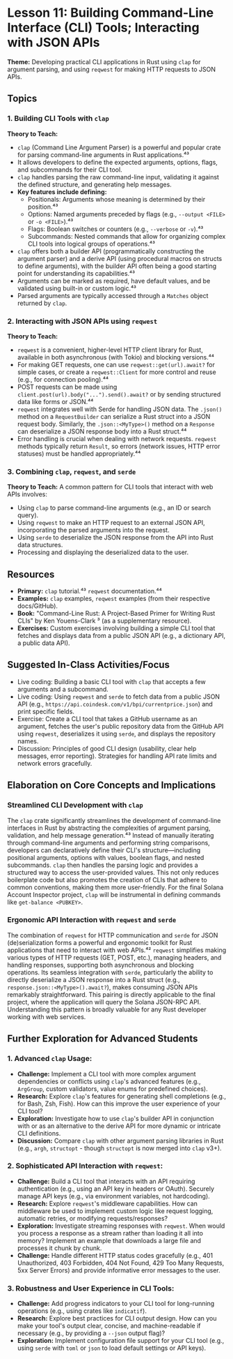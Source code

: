 # Lesson 11: Building Command-Line Interface (CLI) Tools; Interacting with JSON APIs

**Theme:** Developing practical CLI applications in Rust using `clap` for argument parsing, and using `reqwest` for making HTTP requests to JSON APIs.

## Topics

### 1. Building CLI Tools with `clap`

**Theory to Teach:**

- `clap` (Command Line Argument Parser) is a powerful and popular crate for parsing command-line arguments in Rust applications.⁴³
- It allows developers to define the expected arguments, options, flags, and subcommands for their CLI tool.
- `clap` handles parsing the raw command-line input, validating it against the defined structure, and generating help messages.
- **Key features include defining:**
  - Positionals: Arguments whose meaning is determined by their position.⁴³
  - Options: Named arguments preceded by flags (e.g., `--output <FILE>` or `-o <FILE>`).⁴³
  - Flags: Boolean switches or counters (e.g., `--verbose` or `-v`).⁴³
  - Subcommands: Nested commands that allow for organizing complex CLI tools into logical groups of operations.⁴³
- `clap` offers both a builder API (programmatically constructing the argument parser) and a derive API (using procedural macros on structs to define arguments), with the builder API often being a good starting point for understanding its capabilities.⁴³
- Arguments can be marked as required, have default values, and be validated using built-in or custom logic.⁴³
- Parsed arguments are typically accessed through a `Matches` object returned by `clap`.

### 2. Interacting with JSON APIs using `reqwest`

**Theory to Teach:**

- `reqwest` is a convenient, higher-level HTTP client library for Rust, available in both asynchronous (with Tokio) and blocking versions.⁴⁴
- For making GET requests, one can use `reqwest::get(url).await?` for simple cases, or create a `reqwest::Client` for more control and reuse (e.g., for connection pooling).⁴⁴
- POST requests can be made using `client.post(url).body("...").send().await?` or by sending structured data like forms or JSON.⁴⁴
- `reqwest` integrates well with Serde for handling JSON data. The `.json()` method on a `RequestBuilder` can serialize a Rust struct into a JSON request body. Similarly, the `.json::<MyType>()` method on a `Response` can deserialize a JSON response body into a Rust struct.⁴⁴
- Error handling is crucial when dealing with network requests. `reqwest` methods typically return `Result`, so errors (network issues, HTTP error statuses) must be handled appropriately.⁴⁴

### 3. Combining `clap`, `reqwest`, and `serde`

**Theory to Teach:**
A common pattern for CLI tools that interact with web APIs involves:

- Using `clap` to parse command-line arguments (e.g., an ID or search query).
- Using `reqwest` to make an HTTP request to an external JSON API, incorporating the parsed arguments into the request.
- Using `serde` to deserialize the JSON response from the API into Rust data structures.
- Processing and displaying the deserialized data to the user.

## Resources

- **Primary:** `clap` tutorial.⁴³ `reqwest` documentation.⁴⁴
- **Examples:** `clap` examples, `reqwest` examples (from their respective docs/GitHub).
- **Book:** "Command-Line Rust: A Project-Based Primer for Writing Rust CLIs" by Ken Youens-Clark ³ (as a supplementary resource).
- **Exercises:** Custom exercises involving building a simple CLI tool that fetches and displays data from a public JSON API (e.g., a dictionary API, a public data API).

## Suggested In-Class Activities/Focus

- Live coding: Building a basic CLI tool with `clap` that accepts a few arguments and a subcommand.
- Live coding: Using `reqwest` and `serde` to fetch data from a public JSON API (e.g., `https://api.coindesk.com/v1/bpi/currentprice.json`) and print specific fields.
- Exercise: Create a CLI tool that takes a GitHub username as an argument, fetches the user's public repository data from the GitHub API using `reqwest`, deserializes it using `serde`, and displays the repository names.
- Discussion: Principles of good CLI design (usability, clear help messages, error reporting). Strategies for handling API rate limits and network errors gracefully.

## Elaboration on Core Concepts and Implications

### Streamlined CLI Development with `clap`

The `clap` crate significantly streamlines the development of command-line interfaces in Rust by abstracting the complexities of argument parsing, validation, and help message generation.⁴³ Instead of manually iterating through command-line arguments and performing string comparisons, developers can declaratively define their CLI's structure—including positional arguments, options with values, boolean flags, and nested subcommands. `clap` then handles the parsing logic and provides a structured way to access the user-provided values. This not only reduces boilerplate code but also promotes the creation of CLIs that adhere to common conventions, making them more user-friendly. For the final Solana Account Inspector project, `clap` will be instrumental in defining commands like `get-balance <PUBKEY>`.

### Ergonomic API Interaction with `reqwest` and `serde`

The combination of `reqwest` for HTTP communication and `serde` for JSON (de)serialization forms a powerful and ergonomic toolkit for Rust applications that need to interact with web APIs.⁴² `reqwest` simplifies making various types of HTTP requests (GET, POST, etc.), managing headers, and handling responses, supporting both asynchronous and blocking operations. Its seamless integration with `serde`, particularly the ability to directly deserialize a JSON response into a Rust struct (e.g., `response.json::<MyType>().await?`), makes consuming JSON APIs remarkably straightforward. This pairing is directly applicable to the final project, where the application will query the Solana JSON-RPC API. Understanding this pattern is broadly valuable for any Rust developer working with web services.

## Further Exploration for Advanced Students

### 1. Advanced `clap` Usage:

- **Challenge:** Implement a CLI tool with more complex argument dependencies or conflicts using `clap`'s advanced features (e.g., `ArgGroup`, custom validators, value enums for predefined choices).
- **Research:** Explore `clap`'s features for generating shell completions (e.g., for Bash, Zsh, Fish). How can this improve the user experience of your CLI tool?
- **Exploration:** Investigate how to use `clap`'s builder API in conjunction with or as an alternative to the derive API for more dynamic or intricate CLI definitions.
- **Discussion:** Compare `clap` with other argument parsing libraries in Rust (e.g., `argh`, `structopt` - though `structopt` is now merged into `clap` v3+).

### 2. Sophisticated API Interaction with `reqwest`:

- **Challenge:** Build a CLI tool that interacts with an API requiring authentication (e.g., using an API key in headers or OAuth). Securely manage API keys (e.g., via environment variables, not hardcoding).
- **Research:** Explore `reqwest`'s middleware capabilities. How can middleware be used to implement custom logic like request logging, automatic retries, or modifying requests/responses?
- **Exploration:** Investigate streaming responses with `reqwest`. When would you process a response as a stream rather than loading it all into memory? Implement an example that downloads a large file and processes it chunk by chunk.
- **Challenge:** Handle different HTTP status codes gracefully (e.g., 401 Unauthorized, 403 Forbidden, 404 Not Found, 429 Too Many Requests, 5xx Server Errors) and provide informative error messages to the user.

### 3. Robustness and User Experience in CLI Tools:

- **Challenge:** Add progress indicators to your CLI tool for long-running operations (e.g., using crates like `indicatif`).
- **Research:** Explore best practices for CLI output design. How can you make your tool's output clear, concise, and machine-readable if necessary (e.g., by providing a `--json` output flag)?
- **Exploration:** Implement configuration file support for your CLI tool (e.g., using `serde` with `toml` or `json` to load default settings or API keys).
